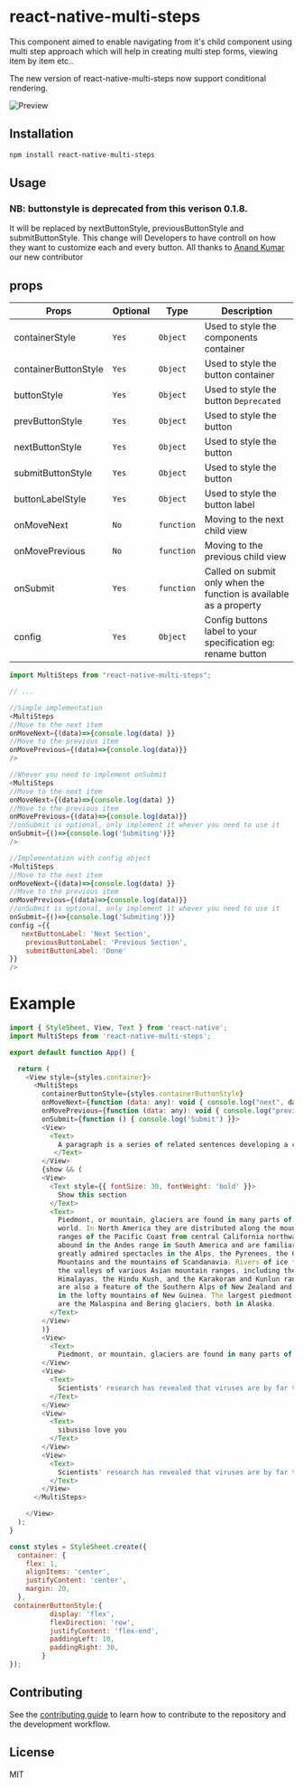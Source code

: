 # react-native-multi-steps

This component aimed to enable navigating from it's child component using multi step approach which will help in creating multi step forms, viewing item by item etc..

The new version of react-native-multi-steps now support conditional rendering.

![Preview](https://github.com/samassango/react-native-multi-steps/blob/main/screenshot.gif)


## Installation

```sh
npm install react-native-multi-steps
```

## Usage
### NB: buttonstyle is deprecated from this verison 0.1.8. 
It will be replaced by nextButtonStyle, previousButtonStyle and submitButtonStyle. This change will Developers to have controll on how they want to customize each and every button. All thanks to [Anand Kumar](https://github.com/anand-netzoptimize) our new contributor
## props


| Props                  | Optional | Type          | Description                                                                    |
| ---------------------- | -------- | ------------- | ------------------------------------------------------------------------------ |
| containerStyle         | ``Yes``  | ``Object``    | Used to style the components container                                         |
| containerButtonStyle   | ``Yes``  | ``Object``    | Used to style the button container                                             |
| buttonStyle            | ``Yes``  | ``Object``    | Used to style the button  ``Deprecated``                                       |
| prevButtonStyle        | ``Yes``  | ``Object``    | Used to style the button                                                       |
| nextButtonStyle        | ``Yes``  | ``Object``    | Used to style the button                                                       |
| submitButtonStyle      | ``Yes``  | ``Object``    | Used to style the button                                                       |
| buttonLabelStyle       | ``Yes``  | ``Object``    | Used to style the button label                                                 |
| onMoveNext             | ``No``   | ``function``  | Moving to the next child view                                                  |
| onMovePrevious         | ``No``   | ``function``  | Moving to the previous child view                                              |
| onSubmit               | ``Yes``  | ``function``  | Called on submit only when the function is available as a property             |
| config                 | ``Yes``  | ``Object``    | Config buttons label to your specification eg: rename button                   |

```js
import MultiSteps from "react-native-multi-steps";

// ...

//Simple implementation
<MultiSteps 
//Move to the next item
onMoveNext={(data)=>{console.log(data) }} 
//Move to the previous item 
onMovePrevious={(data)=>{console.log(data)}} 
/>

//Whever you need to implement onSubmit
<MultiSteps 
//Move to the next item
onMoveNext={(data)=>{console.log(data) }} 
//Move to the previous item 
onMovePrevious={(data)=>{console.log(data)}} 
//onSubmit is optional, only implement it whever you need to use it
onSubmit={()=>{console.log('Submiting')}}
/>

//Implementation with config object
<MultiSteps 
//Move to the next item
onMoveNext={(data)=>{console.log(data) }} 
//Move to the previous item 
onMovePrevious={(data)=>{console.log(data)}} 
//onSubmit is optional, only implement it whever you need to use it
onSubmit={()=>{console.log('Submiting')}}
config ={{
   nextButtonLabel: 'Next Section',
    previousButtonLabel: 'Previous Section',
    submitButtonLabel: 'Done'
}}
/>
```
# Example
```js
import { StyleSheet, View, Text } from 'react-native';
import MultiSteps from 'react-native-multi-steps';

export default function App() {

  return (
    <View style={styles.container}>
      <MultiSteps
        containerButtonStyle={styles.containerButtonStyle}
        onMoveNext={function (data: any): void { console.log("next", data) }}
        onMovePrevious={function (data: any): void { console.log("previous", data) }}
        onSubmit={function () { console.log('Submit') }}>
        <View>
          <Text>
            A paragraph is a series of related sentences developing a central idea, called the topic. Try to think about paragraphs in terms of thematic unity: a paragraph is a sentence or a group of sentences that supports one central, unified idea. Paragraphs add one idea at a time to your broader argument.
           </Text>
        </View>
        {show && (
        <View>
          <Text style={{ fontSize: 30, fontWeight: 'bold' }}>
            Show this section
          </Text>
          <Text>
            Piedmont, or mountain, glaciers are found in many parts of the 
            world. In North America they are distributed along the mountain
            ranges of the Pacific Coast from central California northward. They
            abound in the Andes range in South America and are familiar and
            greatly admired spectacles in the Alps, the Pyrenees, the Caucasus
            Mountains and the mountains of Scandanavia. Rivers of ice flow down
            the valleys of various Asian mountain ranges, including the
            Himalayas, the Hindu Kush, and the Karakoram and Kunlun ranges. They
            are also a feature of the Southern Alps of New Zealand and are found
            in the lofty mountains of New Guinea. The largest piedmont glaciers
            are the Malaspina and Bering glaciers, both in Alaska.
          </Text>
        </View>
        )}
        <View>
          <Text>
            Piedmont, or mountain, glaciers are found in many parts of the world. In North America they are distributed along the mountain ranges of the Pacific Coast from central California northward. They abound in the Andes range in South America and are familiar and greatly admired spectacles in the Alps, the Pyrenees, the Caucasus Mountains and the mountains of Scandanavia. Rivers of ice flow down the valleys of various Asian mountain ranges, including the Himalayas, the Hindu Kush, and the Karakoram and Kunlun ranges. They are also a feature of the Southern Alps of New Zealand and are found in the lofty mountains of New Guinea. The largest piedmont glaciers are the Malaspina and Bering glaciers, both in Alaska. </Text>
        </View>
        <View>
          <Text>
            Scientists' research has revealed that viruses are by far the most abundant life forms on Earth. There are a million times more viruses on the planet than stars in the universe. Viruses also harbor the majority of genetic diversity on Earth. Scientists are finding evidence of viruses as a planetary force, influencing the global climate and geochemical cycles. They have also profoundly shaped the evolution of their hosts. The human genome, for example, contains 100,000 segments of virus DNA.
          </Text>
        </View>
        <View>
          <Text>
            sibusiso love you
          </Text>
        </View>
        <View>
          <Text>
            Scientists' research has revealed that viruses are by far the most abundant life forms on Earth. There are a million times more viruses on the planet than stars in the universe. Viruses also harbor the majority of genetic diversity on Earth. Scientists are finding evidence of viruses as a planetary force, influencing the global climate and geochemical cycles. They have also profoundly shaped the evolution of their hosts. The human genome, for example, contains 100,000 segments of virus DNA.
          </Text>
        </View>
      </MultiSteps>

    </View>
  );
}

const styles = StyleSheet.create({
  container: {
    flex: 1,
    alignItems: 'center',
    justifyContent: 'center',
    margin: 20,
  },
 containerButtonStyle:{
          display: 'flex',
          flexDirection: 'row',
          justifyContent: 'flex-end',
          paddingLeft: 10,
          paddingRight: 30,
        }
});

```

## Contributing

See the [contributing guide](CONTRIBUTING.md) to learn how to contribute to the repository and the development workflow.

## License

MIT
